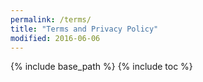 ```yaml
---
permalink: /terms/
title: "Terms and Privacy Policy"
modified: 2016-06-06
---
```


{% include base_path %}
{% include toc %}
